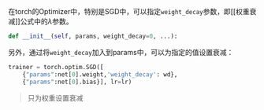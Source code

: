在torch的Optimizer中，特别是SGD中，可以指定`weight_decay`参数，即[[权重衰减]]公式中的$\lambda$参数。
```python
def __init__(self, params, weight_decay=0, ...):
```

另外，通过将`weight_decay`加入到params中，可以为指定的值设置衰减：
```python
trainer = torch.optim.SGD([
	{"params":net[0].weight,'weight_decay': wd},
	{"params":net[0].bias}], lr=lr)
```
> 只为权重设置衰减